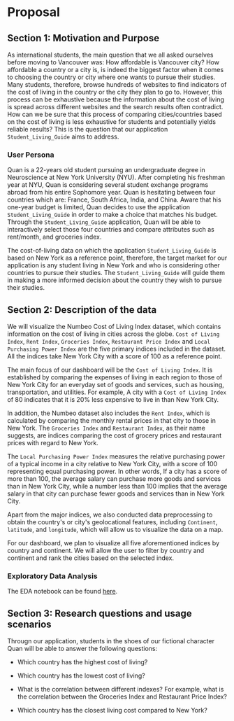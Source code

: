 # Proposal

## Section 1: Motivation and Purpose

As international students, the main question that we all asked ourselves before moving to Vancouver was: How affordable is Vancouver city? How affordable a country or a city is, is indeed the biggest factor when it comes to choosing the country or city where one wants to pursue their studies. Many students, therefore, browse hundreds of websites to find indicators of the cost of living in the country or the city they plan to go to. However, this process can be exhaustive because the information about the cost of living is spread across different websites and the search results often contradict. How can we be sure that this process of comparing cities/countries based on the cost of living is less exhaustive for students and potentially yields reliable results? This is the question that our application `Student_Living_Guide` aims to address.

### User Persona

Quan is a 22-years old student pursuing an undergraduate degree in Neuroscience at New York University (NYU). After completing his freshman year at NYU, Quan is considering several student exchange programs abroad from his entire Sophomore year. Quan is hesitating between four countries which are: France, South Africa, India, and China. Aware that his one-year budget is limited, Quan decides to use the application `Student_Living_Guide` in order to make a choice that matches his budget. Through the `Student_Living_Guide` application, Quan will be able to interactively select those four countries and compare attributes such as rent/month, and groceries index.

The cost-of-living data on which the application `Student_Living_Guide` is based on New York as a reference point, therefore, the target market for our application is any student living in New York and who is considering other countries to pursue their studies. The `Student_Living_Guide` will guide them in making a more informed decision about the country they wish to pursue their studies.

## Section 2: Description of the data

We will visualize the Numbeo Cost of Living Index dataset, which contains information on the cost of living in cities across the globe. `Cost of Living Index`, `Rent Index`, `Groceries Index`, `Restaurant Price Index` and `Local Purchasing Power Index` are the five primary indices included in the dataset. All the indices take New York City with a score of 100 as a reference point.

The main focus of our dashboard will be the `Cost of Living Index`. It is established by comparing the expenses of living in each region to those of New York City for an everyday set of goods and services, such as housing, transportation, and utilities. For example,  A city with a `Cost of Living Index` of 80 indicates that it is 20% less expensive to live in than New York City.

In addition, the Numbeo dataset also includes the `Rent Index`, which is calculated by comparing the monthly rental prices in that city to those in New York. The `Groceries Index` and `Restaurant Index`, as their name suggests, are indices comparing the cost of grocery prices and restaurant prices with regard to New York.

The `Local Purchasing Power Index` measures the relative purchasing power of a typical income in a city relative to New York City, with a score of 100 representing equal purchasing power. In other words,  If a city has a score of more than 100, the average salary can purchase more goods and services than in New York City, while a number less than 100 implies that the average salary in that city can purchase fewer goods and services than in New York City. 

Apart from the major indices, we also conducted data preprocessing to obtain the country's or city's geolocational features, including `Continent`, `latitude`, and `longitude`, which will allow us to visualize the data on a map.

For our dashboard, we plan to visualize all five aforementioned indices by country and continent. We will allow the user to filter by country and continent and rank the cities based on the selected index.

### Exploratory Data Analysis

The EDA notebook can be found [here](../EDA.ipynb).

## Section 3: Research questions and usage scenarios

Througn our application, students in the shoes of our fictional character Quan will be able to answer the following questions:

- Which country has the highest cost of living?

- Which country has the lowest cost of living?

- What is the correlation between different indexes? For example, what is the correlation between the Groceries Index and Restaurant Price Index?

- Which country has the closest living cost compared to New York?
